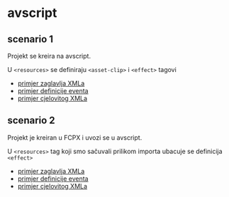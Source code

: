 # avscript 


## scenario 1
Projekt se kreira na avscript.

U `<resources>` se definiraju `<asset-clip>` i `<effect>` tagovi

- [primjer zaglavlja XMLa](https://github.com/gingibash/fcpxml/blob/master/import/scenario-1.xml)
- [primjer definicije eventa](https://github.com/gingibash/fcpxml/blob/master/export/scenario-1.xml)
- [primjer cjelovitog XMLa](https://github.com/gingibash/fcpxml/blob/master/export/scenario-1-export.xml)

## scenario 2
Projekt je kreiran u FCPX i uvozi se u avscript.

U `<resources>` tag koji smo sačuvali prilikom importa ubacuje se definicija `<effect>`

- [primjer zaglavlja XMLa](https://github.com/gingibash/fcpxml/blob/master/import/scenario-2.xml)
- [primjer definicije eventa](https://github.com/gingibash/fcpxml/blob/master/export/scenario-2.xml)
- [primjer cjelovitog XMLa](https://github.com/gingibash/fcpxml/blob/master/export/scenario-2-export.xml)


